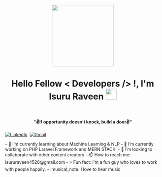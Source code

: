 
<div align=center>
    <p align='center'>
    <img src="https://media.giphy.com/media/TEnXkcsHrP4YedChhA/giphy.gif" width="200" height="200" frameBorder="0" class="giphy-embed" allowFullScreen></img></p>
</div>
<div>
    <h1 align="center">Hello Fellow < Developers /> !, I'm Isuru Raveen <img src="https://media.giphy.com/media/hvRJCLFzcasrR4ia7z/giphy.gif" width="35"></h1>
<br>
<p align="center">
<h4 align="center"><b>"✌️If opportunity doesn’t knock, build a door✌️"</b></h4>
<a href="https://www.linkedin.com/in/isuru-raveen-7421541b8/"><img src="https://img.shields.io/badge/linkedin-%230077B5.svg?&style=for-the-badge&logo=linkedin&logoColor=white"     alt="LinkedIn"/></a>&nbsp;
<a href="mailto:isururaveen4520@gmail.com?subject=Hola%20Sumanth"><img src="https://img.shields.io/badge/gmail-%23D14836.svg?&style=for-the-badge&logo=gmail&logoColor=white" alt="Gmail"/></a>&nbsp;
</p>
- 🌱 I’m currently learning about Machine Learning & NLP
- 🔭 I’m currently working on PHP Laravel Framework and MERN STACK.
- 👯 I’m looking to collaborate with other content creators 
- 📫 How to reach me: isururaveen4520@gmail.com
- ⚡ Fun fact: I'm a fun guy who loves to work with people happily.
- :musical_note: I love to hear music.  
<br>
</div>

